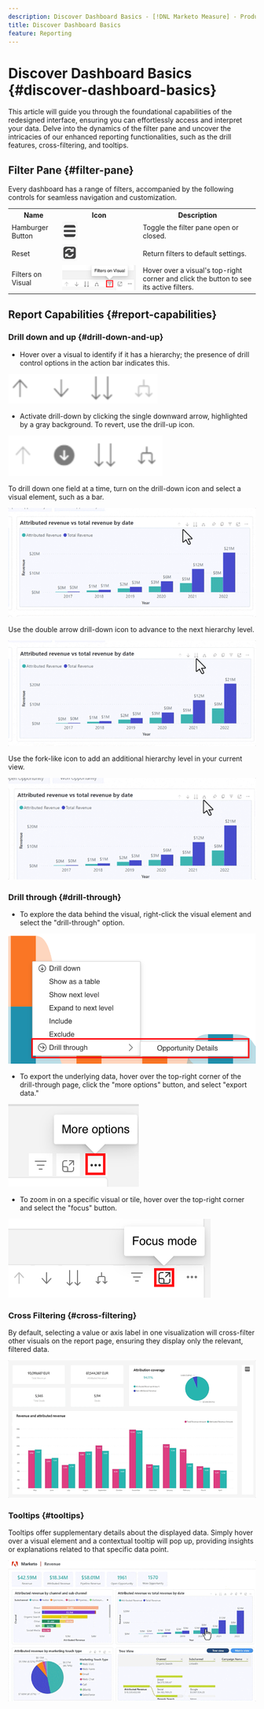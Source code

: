 ```yaml
---
description: Discover Dashboard Basics - [!DNL Marketo Measure] - Product
title: Discover Dashboard Basics
feature: Reporting
---
```

# Discover Dashboard Basics {#discover-dashboard-basics}

This article will guide you through the foundational capabilities of the redesigned interface, ensuring you can effortlessly access and interpret your data. Delve into the dynamics of the filter pane and uncover the intricacies of our enhanced reporting functionalities, such as the drill features, cross-filtering, and tooltips.

## Filter Pane {#filter-pane}

Every dashboard has a range of filters, accompanied by the following controls for seamless navigation and customization.

<table style="table-layout:auto"> 
 <tbody> 
  <tr> 
   <th>Name</th> 
   <th>Icon</th>
   <th>Description</th>
  </tr> 
  <tr> 
   <td>Hamburger Button</td> 
   <td><img src="assets/discover-dashboard-basics-1.png"></td>
   <td>Toggle the filter pane open or closed.</td>
  </tr>
  <tr> 
   <td>Reset</td> 
   <td><img src="assets/discover-dashboard-basics-2.png"></td>
   <td>Return filters to default settings.</td>
  </tr>
   <tr> 
   <td>Filters on Visual</td> 
   <td><img src="assets/discover-dashboard-basics-3.png"></td>
   <td>Hover over a visual's top-right corner and click the button to see its active filters.</td>
  </tr>
 </tbody> 
</table>

## Report Capabilities {#report-capabilities}

### Drill down and up {#drill-down-and-up}

* Hover over a visual to identify if it has a hierarchy; the presence of drill control options in the action bar indicates this.

![](assets/discover-dashboard-basics-4.png)

* Activate drill-down by clicking the single downward arrow, highlighted by a gray background. To revert, use the drill-up icon.

![](assets/discover-dashboard-basics-5.png)

To drill down one field at a time, turn on the drill-down icon and select a visual element, such as a bar.

![](assets/discover-dashboard-basics-6.gif)

Use the double arrow drill-down icon to advance to the next hierarchy level.

![](assets/discover-dashboard-basics-7.gif)

Use the fork-like icon to add an additional hierarchy level in your current view.

![](assets/discover-dashboard-basics-8.gif)

### Drill through {#drill-through}

* To explore the data behind the visual, right-click the visual element and select the "drill-through" option.

![](assets/discover-dashboard-basics-9.png)

* To export the underlying data, hover over the top-right corner of the drill-through page, click the "more options" button, and select "export data."

![](assets/discover-dashboard-basics-10.png)

* To zoom in on a specific visual or tile, hover over the top-right corner and select the "focus" button.

![](assets/discover-dashboard-basics-11.png)

### Cross Filtering {#cross-filtering}

By default, selecting a value or axis label in one visualization will cross-filter other visuals on the report page, ensuring they display only the relevant, filtered data.

![](assets/discover-dashboard-basics-12.gif)

### Tooltips {#tooltips}

Tooltips offer supplementary details about the displayed data. Simply hover over a visual element and a contextual tooltip will pop up, providing insights or explanations related to that specific data point.

![](assets/discover-dashboard-basics-13.gif)

